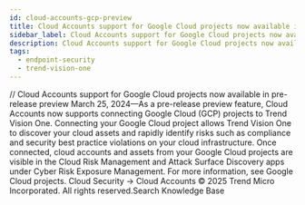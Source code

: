 ```yaml
---
id: cloud-accounts-gcp-preview
title: Cloud Accounts support for Google Cloud projects now available in pre-release preview
sidebar_label: Cloud Accounts support for Google Cloud projects now available in pre-release preview
description: Cloud Accounts support for Google Cloud projects now available in pre-release preview
tags:
  - endpoint-security
  - trend-vision-one
---
```


/*<![CDATA[*/ $('#title').html($('meta[name=map-description]').attr('content')); /*]]>*/ Cloud Accounts support for Google Cloud projects now available in pre-release preview March 25, 2024—As a pre-release preview feature, Cloud Accounts now supports connecting Google Cloud (GCP) projects to Trend Vision One. Connecting your Google Cloud project allows Trend Vision One to discover your cloud assets and rapidly identify risks such as compliance and security best practice violations on your cloud infrastructure. Once connected, cloud accounts and assets from your Google Cloud projects are visible in the Cloud Risk Management and Attack Surface Discovery apps under Cyber Risk Exposure Management. For more information, see Google Cloud projects. Cloud Security → Cloud Accounts © 2025 Trend Micro Incorporated. All rights reserved.Search Knowledge Base